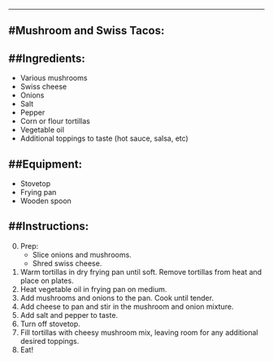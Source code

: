 ------------------------------------------------------------------
#Mushroom and Swiss Tacos:
------------------------------------------------------------------

##Ingredients:
-------------------
* Various mushrooms
* Swiss cheese
* Onions
* Salt
* Pepper
* Corn or flour tortillas
* Vegetable oil
* Additional toppings to taste (hot sauce, salsa, etc)

##Equipment:
------------------
* Stovetop
* Frying pan
* Wooden spoon

##Instructions:
-------------------
0. Prep:
   * Slice onions and mushrooms.
   * Shred swiss cheese.
1. Warm tortillas in dry frying pan until soft. Remove tortillas from heat and place on plates.
2. Heat vegetable oil in frying pan on medium.
3. Add mushrooms and onions to the pan. Cook until tender.
4. Add cheese to pan and stir in the mushroom and onion mixture.
5. Add salt and pepper to taste.
6. Turn off stovetop.
7. Fill tortillas with cheesy mushroom mix, leaving room for any additional desired toppings.
8. Eat!

